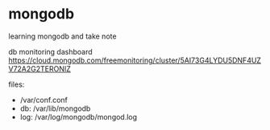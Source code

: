 # mongodb
learning mongodb and take note




db monitoring dashboard
https://cloud.mongodb.com/freemonitoring/cluster/5AI73G4LYDU5DNF4UZV72A2G2TERONIZ



files:
- /var/conf.conf
- db: /var/lib/mongodb
- log: /var/log/mongodb/mongod.log

